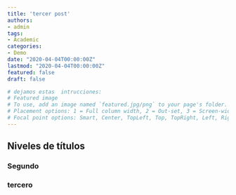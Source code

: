 ```yaml
---
title: 'tercer post'
authors:
- admin
tags:
- Academic
categories:
- Demo
date: "2020-04-04T00:00:00Z"
lastmod: "2020-04-04T00:00:00Z"
featured: false
draft: false

# dejamos estas  intrucciones:  
# Featured image
# To use, add an image named `featured.jpg/png` to your page's folder.
# Placement options: 1 = Full column width, 2 = Out-set, 3 = Screen-width
# Focal point options: Smart, Center, TopLeft, Top, TopRight, Left, Right, BottomLeft, Bottom, BottomRight
---
```


## Niveles de títulos  
### Segundo  
### tercero
